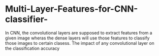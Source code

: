 # Multi-Layer-Features-for-CNN-classifier-
In CNN, the convolutional layers are supposed to extract features from a given image wheras the dense layers will use those features to classify those images to certain clasess.
The impact of any convolutional layer on the classification accuracy 
